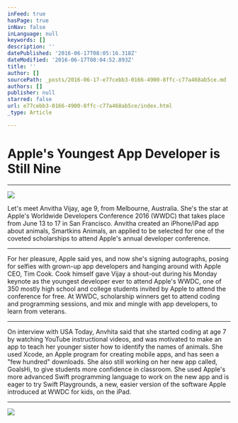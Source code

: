 ```yaml
---
inFeed: true
hasPage: true
inNav: false
inLanguage: null
keywords: []
description: ''
datePublished: '2016-06-17T08:05:16.318Z'
dateModified: '2016-06-17T08:04:52.893Z'
title: ''
author: []
sourcePath: _posts/2016-06-17-e77cebb3-0166-4900-8ffc-c77a468ab5ce.md
authors: []
publisher: null
starred: false
url: e77cebb3-0166-4900-8ffc-c77a468ab5ce/index.html
_type: Article

---
```

# Apple's Youngest App Developer is Still Nine

****
![](https://the-grid-user-content.s3-us-west-2.amazonaws.com/a0399089-6cdf-4f61-9810-f3db6a6b9155.jpg)

Let's meet Anvitha Vijay, age 9, from Melbourne, Australia. She's the star at Apple's Worldwide Developers Conference 2016 (WWDC) that takes place from June 13 to 17 in San Francisco. Anvitha created an iPhone/iPad app about animals, Smartkins Animals, an applied to be selected for one of the coveted scholarships to attend Apple's annual developer conference. 

****

For her pleasure, Apple said yes, and now she's signing autographs, posing for selfies with grown-up app developers and hanging around with Apple CEO, Tim Cook. Cook himself gave Vijay a shout-out during his Monday keynote as the youngest developer ever to attend Apple's WWDC, one of 350 mostly high school and college students invited by Apple to attend the conference for free. At WWDC, scholarship winners get to attend coding and programming sessions, and mix and mingle with app developers, to learn from veterans. 

****

On interview with USA Today, Anvhita said that she started coding at age 7 by watching YouTube instructional videos, and was motivated to make an app to teach her younger sister how to identify the names of animals. She used Xcode, an Apple program for creating mobile apps, and has seen a "few hundred" downloads. She also still working on her new app called, GoalsHi, to give students more confidence in classroom. She used Apple's more advanced Swift programming language to work on the new app and is eager to try Swift Playgrounds, a new, easier version of the software Apple introduced at WWDC for kids, on the iPad.

****
![](https://the-grid-user-content.s3-us-west-2.amazonaws.com/f48a2548-8589-431f-89d5-9d3be3f6320f.jpg)